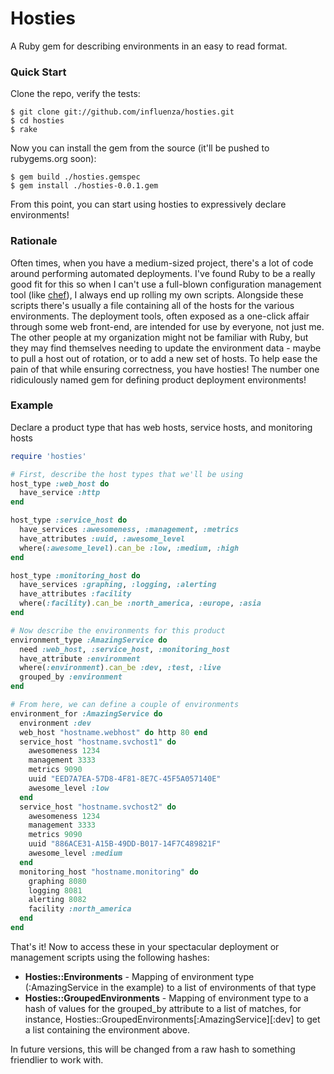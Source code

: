 # Hosties
A Ruby gem for describing environments in an easy to read format. 

### Quick Start
Clone the repo, verify the tests:

```
$ git clone git://github.com/influenza/hosties.git
$ cd hosties
$ rake
```

Now you can install the gem from the source (it'll be pushed to rubygems.org soon):

```
$ gem build ./hosties.gemspec
$ gem install ./hosties-0.0.1.gem
```

From this point, you can start using hosties to expressively declare environments!

### Rationale
Often times, when you have a medium-sized project, there's a lot of code around 
performing automated deployments. I've found Ruby to be a really good fit for this
so when I can't use a full-blown configuration management tool (like [chef](http://www.opscode.com/chef/)), 
I always end up rolling my own scripts. Alongside these scripts there's usually a file 
containing all of the hosts for the various environments. The deployment tools, 
often exposed as a one-click affair through some web front-end, are intended for 
use by everyone, not just me. The other people at my organization might not be 
familiar with Ruby, but they may find themselves needing to update the environment
data - maybe to pull a host out of rotation, or to add a new set of hosts. To help
ease the pain of that while ensuring correctness, you have hosties! The number one 
ridiculously named gem for defining product deployment environments!

### Example

Declare a product type that has web hosts, service hosts, and monitoring hosts
```ruby
require 'hosties'

# First, describe the host types that we'll be using
host_type :web_host do
  have_service :http
end

host_type :service_host do
  have_services :awesomeness, :management, :metrics
  have_attributes :uuid, :awesome_level
  where(:awesome_level).can_be :low, :medium, :high
end

host_type :monitoring_host do
  have_services :graphing, :logging, :alerting
  have_attributes :facility
  where(:facility).can_be :north_america, :europe, :asia
end

# Now describe the environments for this product
environment_type :AmazingService do
  need :web_host, :service_host, :monitoring_host
  have_attribute :environment
  where(:environment).can_be :dev, :test, :live
  grouped_by :environment
end

# From here, we can define a couple of environments
environment_for :AmazingService do
  environment :dev
  web_host "hostname.webhost" do http 80 end
  service_host "hostname.svchost1" do 
    awesomeness 1234
    management 3333
    metrics 9090
    uuid "EED7A7EA-57D8-4F81-8E7C-45F5A057140E"
    awesome_level :low
  end
  service_host "hostname.svchost2" do 
    awesomeness 1234
    management 3333
    metrics 9090
    uuid "886ACE31-A15B-49DD-B017-14F7C489821F"
    awesome_level :medium
  end
  monitoring_host "hostname.monitoring" do
    graphing 8080
    logging 8081
    alerting 8082
    facility :north_america
  end
end
```
That's it! Now to access these in your spectacular deployment or management scripts 
using the following hashes:
- **Hosties::Environments** - Mapping of environment type (:AmazingService in the example) to a list of environments of that type
- **Hosties::GroupedEnvironments** - Mapping of environment type to a hash of values for the grouped_by attribute to a list of matches, for instance, Hosties::GroupedEnvironments[:AmazingService][:dev] to get a list containing the environment above.

In future versions, this will be changed from a raw hash to something friendlier to work with.
